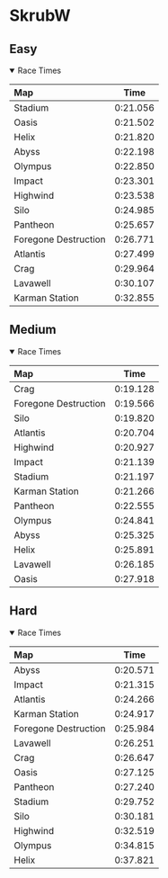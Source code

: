 # SkrubW
## Easy
<details open>
<summary>Race Times</summary>

| Map      | Time  |
| :------------- | :-----: |
| Stadium              | 0:21.056 |
| Oasis              | 0:21.502 |
| Helix              | 0:21.820 |
| Abyss              | 0:22.198 |
| Olympus              | 0:22.850 |
| Impact              | 0:23.301 |
| Highwind              | 0:23.538 |
| Silo              | 0:24.985 |
| Pantheon              | 0:25.657 |
| Foregone Destruction              | 0:26.771 |
| Atlantis              | 0:27.499 |
| Crag              | 0:29.964 |
| Lavawell              | 0:30.107 |
| Karman Station              | 0:32.855 |

</details>

## Medium
<details open>
<summary>Race Times</summary>

| Map      | Time  |
| :------------- | :-----: |
| Crag              | 0:19.128 |
| Foregone Destruction              | 0:19.566 |
| Silo              | 0:19.820 |
| Atlantis              | 0:20.704 |
| Highwind              | 0:20.927 |
| Impact              | 0:21.139 |
| Stadium              | 0:21.197 |
| Karman Station              | 0:21.266 |
| Pantheon              | 0:22.555 |
| Olympus              | 0:24.841 |
| Abyss              | 0:25.325 |
| Helix              | 0:25.891 |
| Lavawell              | 0:26.185 |
| Oasis              | 0:27.918 |

</details>

## Hard
<details open>
<summary>Race Times</summary>

| Map      | Time  |
| :------------- | :-----: |
| Abyss              | 0:20.571 |
| Impact              | 0:21.315 |
| Atlantis              | 0:24.266 |
| Karman Station              | 0:24.917 |
| Foregone Destruction              | 0:25.984 |
| Lavawell              | 0:26.251 |
| Crag              | 0:26.647 |
| Oasis              | 0:27.125 |
| Pantheon              | 0:27.240 |
| Stadium              | 0:29.752 |
| Silo              | 0:30.181 |
| Highwind              | 0:32.519 |
| Olympus              | 0:34.815 |
| Helix              | 0:37.821 |

</details>
